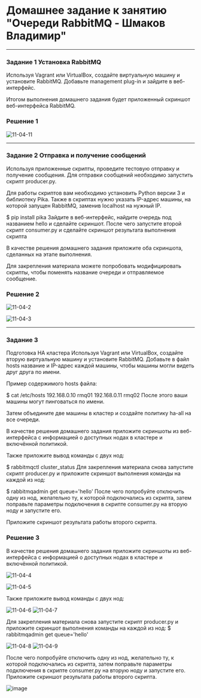 # Домашнее задание к занятию "Очереди RabbitMQ - Шмаков Владимир"

---
### Задание 1 Установка RabbitMQ

Используя Vagrant или VirtualBox, создайте виртуальную машину и установите RabbitMQ. Добавьте management plug-in и зайдите в веб-интерфейс.

Итогом выполнения домашнего задания будет приложенный скриншот веб-интерфейса RabbitMQ.

### Решение 1
![11-04-11](https://github.com/user-attachments/assets/e32eab7c-afc4-44ae-ba3a-4e562aa5342e)

---

### Задание 2 Отправка и получение сообщений

Используя приложенные скрипты, проведите тестовую отправку и получение сообщения. Для отправки сообщений необходимо запустить скрипт producer.py.

Для работы скриптов вам необходимо установить Python версии 3 и библиотеку Pika. Также в скриптах нужно указать IP-адрес машины, на которой запущен RabbitMQ, заменив localhost на нужный IP.

$ pip install pika
Зайдите в веб-интерфейс, найдите очередь под названием hello и сделайте скриншот. После чего запустите второй скрипт consumer.py и сделайте скриншот результата выполнения скрипта

В качестве решения домашнего задания приложите оба скриншота, сделанных на этапе выполнения.

Для закрепления материала можете попробовать модифицировать скрипты, чтобы поменять название очереди и отправляемое сообщение.

### Решение 2

![11-04-2](https://github.com/user-attachments/assets/4df7ba03-49d4-4311-b11f-238df912cf17)

![11-04-3](https://github.com/user-attachments/assets/4b690d19-9192-4e00-837b-85e627722103)



---

### Задание 3

Подготовка HA кластера
Используя Vagrant или VirtualBox, создайте вторую виртуальную машину и установите RabbitMQ. Добавьте в файл hosts название и IP-адрес каждой машины, чтобы машины могли видеть друг друга по имени.

Пример содержимого hosts файла:

$ cat /etc/hosts
192.168.0.10 rmq01
192.168.0.11 rmq02
После этого ваши машины могут пинговаться по имени.

Затем объедините две машины в кластер и создайте политику ha-all на все очереди.

В качестве решения домашнего задания приложите скриншоты из веб-интерфейса с информацией о доступных нодах в кластере и включённой политикой.

Также приложите вывод команды с двух нод:

$ rabbitmqctl cluster_status
Для закрепления материала снова запустите скрипт producer.py и приложите скриншот выполнения команды на каждой из нод:

$ rabbitmqadmin get queue='hello'
После чего попробуйте отключить одну из нод, желательно ту, к которой подключались из скрипта, затем поправьте параметры подключения в скрипте consumer.py на вторую ноду и запустите его.

Приложите скриншот результата работы второго скрипта.

### Решение 3
В качестве решения домашнего задания приложите скриншоты из веб-интерфейса с информацией о доступных нодах в кластере и включённой политикой.

![11-04-4](https://github.com/user-attachments/assets/034d8adf-82b6-4cb2-af9d-c59a06efe5ba)

![11-04-5](https://github.com/user-attachments/assets/8afab057-f83a-46ee-9b40-8fd301b0a64c)

Также приложите вывод команды с двух нод:

![11-04-6](https://github.com/user-attachments/assets/6771513c-dfc8-4fd6-8229-7bd9e5d070c7)
![11-04-7](https://github.com/user-attachments/assets/dbe71341-1f42-4587-84ca-352cec25465f)

Для закрепления материала снова запустите скрипт producer.py и приложите скриншот выполнения команды на каждой из нод:
$ rabbitmqadmin get queue='hello'

![11-04-8](https://github.com/user-attachments/assets/7f8a7b33-dc1a-4282-b1d7-5fd67c2ef5ed)
![11-04-9](https://github.com/user-attachments/assets/5dbc261e-9246-45e3-bf67-051b90317c90)

После чего попробуйте отключить одну из нод, желательно ту, к которой подключались из скрипта, затем поправьте параметры подключения в скрипте consumer.py на вторую ноду и запустите его.
Приложите скриншот результата работы второго скрипта.

![image](https://github.com/user-attachments/assets/d8d04581-d3ec-4f9f-a3ad-0bb763161f09)


